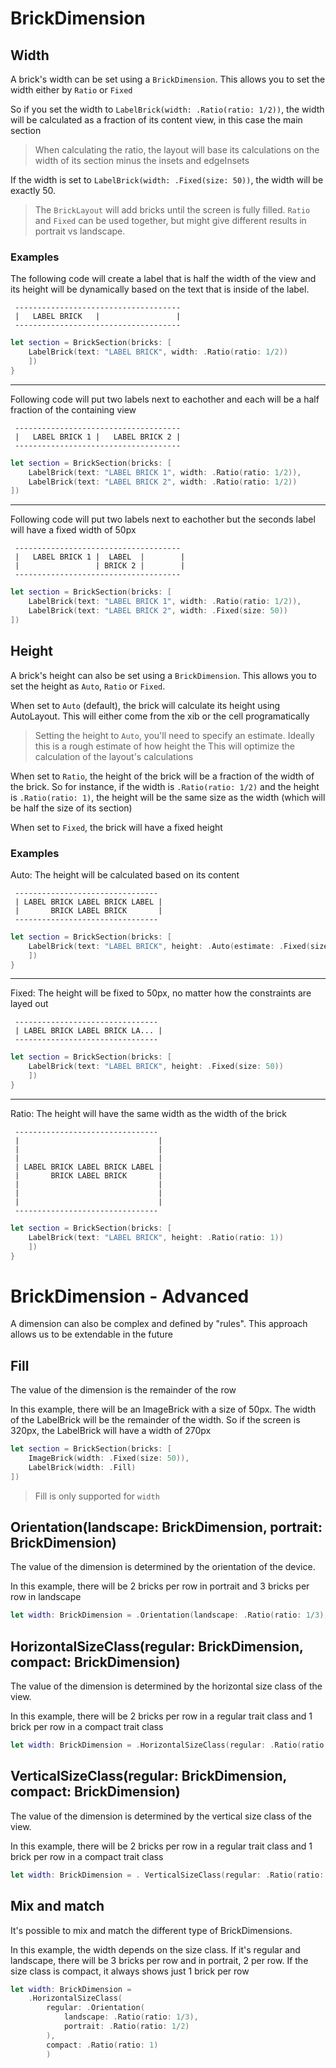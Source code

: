 # BrickDimension

## Width

A brick's width can be set using a `BrickDimension`. This allows you to set the width either by `Ratio` or `Fixed`

So if you set the width to `LabelBrick(width: .Ratio(ratio: 1/2))`, the width will be calculated as a fraction of its content view, in this case the main section
> When calculating the ratio, the layout will base its calculations on the width of its section minus the insets and edgeInsets
   
If the width is set to `LabelBrick(width: .Fixed(size: 50))`, the width will be exactly 50.

> The `BrickLayout` will add bricks until the screen is fully filled. `Ratio` and `Fixed` can be used together, but might give different results in portrait vs landscape. 

### Examples

The following code will create a label that is half the width of the view and its height will be dynamically based on the text that is inside of the label.

```
 -------------------------------------
 |   LABEL BRICK   |                 |
 -------------------------------------
```

```swift
let section = BrickSection(bricks: [
	LabelBrick(text: "LABEL BRICK", width: .Ratio(ratio: 1/2))
	])
}
```

---

Following code will put two labels next to eachother and each will be a half fraction of the containing view

```
 -------------------------------------
 |   LABEL BRICK 1 |   LABEL BRICK 2 |
 -------------------------------------
```

```swift
let section = BrickSection(bricks: [
	LabelBrick(text: "LABEL BRICK 1", width: .Ratio(ratio: 1/2)),
	LabelBrick(text: "LABEL BRICK 2", width: .Ratio(ratio: 1/2))
])
```

---

Following code will put two labels next to eachother but the seconds label will have a fixed width of 50px

```
 -------------------------------------
 |   LABEL BRICK 1 |  LABEL  |        |
 |                 | BRICK 2 |        |
 -------------------------------------
```

```swift
let section = BrickSection(bricks: [
	LabelBrick(text: "LABEL BRICK 1", width: .Ratio(ratio: 1/2)),
	LabelBrick(text: "LABEL BRICK 2", width: .Fixed(size: 50))
])
```

## Height

A brick's height can also be set using a `BrickDimension`. This allows you to set the height as `Auto`, `Ratio` or `Fixed`.

When set to `Auto` (default), the brick will calculate its height using AutoLayout. This will either come from the xib or the cell programatically
> Setting the height to `Auto`, you'll need to specify an estimate. Ideally this is a rough estimate of how height the This will optimize the calculation of the layout's calculations

When set to `Ratio`, the height of the brick will be a fraction of the width of the brick. So for instance, if the width is `.Ratio(ratio: 1/2)` and the height is `.Ratio(ratio: 1)`, the height will be the same size as the width (which will be half the size of its section)

When set to `Fixed`, the brick will have a fixed height

### Examples

Auto: The height will be calculated based on its content

```
 --------------------------------
 | LABEL BRICK LABEL BRICK LABEL |
 |       BRICK LABEL BRICK       |
 --------------------------------
```

```swift
let section = BrickSection(bricks: [
	LabelBrick(text: "LABEL BRICK", height: .Auto(estimate: .Fixed(size: 50)))
	])
}
```

---

Fixed: The height will be fixed to 50px, no matter how the constraints are layed out

```
 --------------------------------
 | LABEL BRICK LABEL BRICK LA... |
 --------------------------------
```

```swift
let section = BrickSection(bricks: [
	LabelBrick(text: "LABEL BRICK", height: .Fixed(size: 50))
	])
}
```

---

Ratio: The height will have the same width as the width of the brick

```
 --------------------------------
 |                               |
 |                               |
 |                               |
 | LABEL BRICK LABEL BRICK LABEL |
 |       BRICK LABEL BRICK       |
 |                               |
 |                               |
 |                               |
 --------------------------------
```

```swift
let section = BrickSection(bricks: [
	LabelBrick(text: "LABEL BRICK", height: .Ratio(ratio: 1))
	])
}
```

# BrickDimension - Advanced
A dimension can also be complex and defined by "rules". This approach allows us to be extendable in the future

## Fill

The value of the dimension is the remainder of the row

In this example, there will be an ImageBrick with a size of 50px. The width of the LabelBrick will be the remainder of the width.
So if the screen is 320px, the LabelBrick will have a width of 270px

```swift
let section = BrickSection(bricks: [
	ImageBrick(width: .Fixed(size: 50)),
	LabelBrick(width: .Fill)
])
```

> Fill is only supported for `width`

## Orientation(landscape: BrickDimension, portrait: BrickDimension)
The value of the dimension is determined by the orientation of the device.

In this example, there will be 2 bricks per row in portrait and 3 bricks per row in landscape

```swift
let width: BrickDimension = .Orientation(landscape: .Ratio(ratio: 1/3), portrait: .Ratio(ratio: 1/2))
```

## HorizontalSizeClass(regular: BrickDimension, compact: BrickDimension)
The value of the dimension is determined by the horizontal size class of the view.

In this example, there will be 2 bricks per row in a regular trait class and 1 brick per row in a compact trait class

```swift
let width: BrickDimension = .HorizontalSizeClass(regular: .Ratio(ratio: 1/2), compact: .Ratio(ratio: 1))
```

## VerticalSizeClass(regular: BrickDimension, compact: BrickDimension)
The value of the dimension is determined by the vertical size class of the view.

In this example, there will be 2 bricks per row in a regular trait class and 1 brick per row in a compact trait class

```swift
let width: BrickDimension = . VerticalSizeClass(regular: .Ratio(ratio: 1/2), compact: .Ratio(ratio: 1))
```

## Mix and match
It's possible to mix and match the different type of BrickDimensions.

In this example, the width depends on the size class. If it's regular and landscape, there will be 3 bricks per row and in portrait, 2 per row. If the size class is compact, it always shows just 1 brick per row
 
```swift
let width: BrickDimension =
    .HorizontalSizeClass(
        regular: .Orientation(
            landscape: .Ratio(ratio: 1/3),
            portrait: .Ratio(ratio: 1/2)
        ),
        compact: .Ratio(ratio: 1)
        )

```
